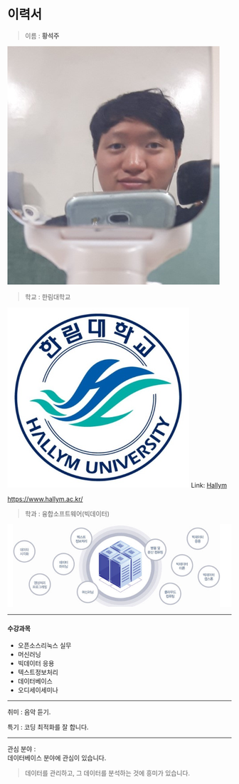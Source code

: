 이력서
==========
  
> 이름 : **황석주**    
  
![황석주](me.jpg)  
  
> 학교 : 한림대학교  
  
![한림대학교](hallymlogo.PNG)
Link:
[Hallym][1]

[1]: https://www.hallym.ac.kr/ "Hallym"  
<https://www.hallym.ac.kr/>
   
  
> 학과 : 융합소프트웨어(빅데이터)  
   
![빅데이터](major.PNG)  

------------------------------
  
#### 수강과목
* 오픈소스리눅스 실무  
* 머신러닝
* 빅데이터 응용
* 텍스트정보처리
* 데이터베이스
* 오디세이세미나
  
------------------------------
  
취미 : 음악 듣기.

특기 : 코딩 최적화를 잘 합니다.

------------------------------
  
관심 분야 :   
데이터베이스 분야에 관심이 있습니다.  
>데이터를 관리하고, 그 데이터를 분석하는 것에 흥미가 있습니다.  

